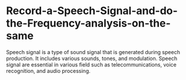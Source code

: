 # Record-a-Speech-Signal-and-do-the-Frequency-analysis-on-the-same
Speech signal is a type of sound signal that is generated during speech  production. It includes various sounds, tones, and modulation. Speech signal  are essential in various field such as telecommunications, voice recognition,  and audio processing. 
